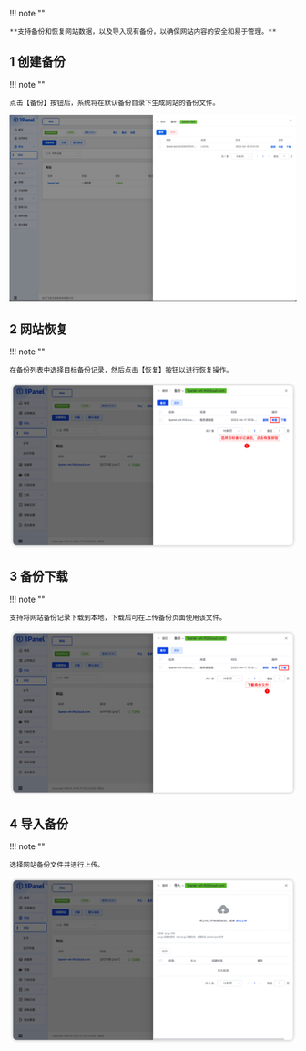 
!!! note ""

    **支持备份和恢复网站数据，以及导入现有备份，以确保网站内容的安全和易于管理。**

## 1 创建备份

!!! note ""

    点击【备份】按钮后，系统将在默认备份目录下生成网站的备份文件。
    
![img.png](../../img/websites/backup_list.png)
    
## 2 网站恢复

!!! note ""

    在备份列表中选择目标备份记录，然后点击【恢复】按钮以进行恢复操作。

![img.png](../../img/websites/website_restore.png)

## 3 备份下载

!!! note ""

    支持将网站备份记录下载到本地，下载后可在上传备份页面使用该文件。

![img.png](../../img/websites/website_bak_download.png)

## 4 导入备份

!!! note ""

    选择网站备份文件并进行上传。

![img.png](../../img/websites/website_bak_import.png)
